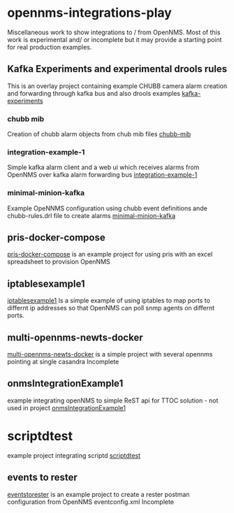 # opennms-integrations-play
Miscellaneous work to show integrations to / from OpenNMS.
Most of this work is experimental and/ or incomplete but it may provide a starting point for real production examples.

## Kafka Experiments and experimental drools rules
This is an overlay project containing example CHUBB camera alarm creation and forwarding through kafka bus and also drools examples
[kafka-experiments](../master/myPracticeCourseWork/opennms-integrations-play/kafka-experiments/kafka-experiments)

### chubb mib 
Creation of chubb alarm objects from chub mib files
[chubb-mib](../opennms-integrations-play/kafka-experiments/chubb-mib) 

### integration-example-1
Simple kafka alarm client and a web ui which receives alarms from OpenNMS over kafka alarm forwarding bus
[integration-example-1](../opennms-integrations-play/kafka-experiments/integration-example-1) 

### minimal-minion-kafka
Example OpeNNMS configuration using chubb event definitions ande chubb-rules.drl file to create alarms
[minimal-minion-kafka](../opennms-integrations-play/kafka-experiments/minimal-minion-kafka) 

## pris-docker-compose
[pris-docker-compose](../opennms-integrations-play/pris-docker-compose) 
is an example project for using pris with an excel spreadsheet to provision OpenNMS


## iptablesexample1
[iptablesexample1](../opennms-integrations-play/iptablesexample1)
Is a simple example of using iptables to map ports to differnt ip addresses so that OpenNMS can poll snmp agents on differnt ports.

## multi-opennms-newts-docker
[multi-opennms-newts-docker](../opennms-integrations-play/multi-opennms-newts-docker)
is a simple project with several opennms pointing at single casandra
Incomplete



## onmsIntegrationExample1
example integrating openNMS to simple ReST api for TTOC solution - not used in project
[onmsIntegrationExample1](../opennms-integrations-play/onmsIntegrationExample1)

# scriptdtest
example project integrating scriptd
[scriptdtest](../opennms-integrations-play/scriptdtest)


## events to rester
[eventstorester](../opennms-integrations-play/eventstorester) 
is an example project to create a rester postman configuration from OpenNMS eventconfig.xml
Incomplete




